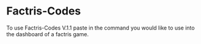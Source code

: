 # Factris-Codes

To use Factris-Codes V.1.1 paste in the command you would like to use into the dashboard of a factris game.
